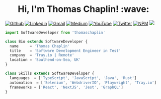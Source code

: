 <h1 align="center">Hi, I'm Thomas Chaplin! :wave:</h1>

[![Github](https://img.shields.io/badge/-Github-000?style=flat&logo=Github&logoColor=white)](https://github.com/thomaschaplin)
[![Linkedin](https://img.shields.io/badge/-LinkedIn-blue?style=flat&logo=Linkedin&logoColor=white)](https://www.linkedin.com/in/thomas-chaplin/)
[![Gmail](https://img.shields.io/badge/-Gmail-c14438?style=flat&logo=Gmail&logoColor=white)](mailto:thomaschaplin@outlook.com)
[![Medium](https://img.shields.io/badge/-Medium-black?style=flat&logo=Medium&logoColor=white)](https://thomaschaplin.medium.com/)
[![YouTube](https://img.shields.io/badge/-Youtube-red?style=flat&logo=Youtube&logoColor=white)](https://www.youtube.com/channel/UCgrsESnTqiMw37T-Xh5FW-g)
[![Twitter](https://img.shields.io/badge/-Twitter-blue?style=flat&logo=Twitter&logoColor=white)](https://twitter.com/ThomasChaplin_)
[![NPM](https://img.shields.io/badge/-npm-white?style=flat&logo=npm&logoColor=black)](https://www.npmjs.com/~thomaschaplin)
[![](https://komarev.com/ghpvc/?username=thomaschaplin)](https://github.com/thomaschaplin)

```ts
import SoftwareDeveloper from 'thomaschaplin'

class Bio extends SoftwareDeveloper {
  name     = 'Thomas Chaplin'
  title    = 'Software Development Engineer in Test'
  company  = 'Tray.io | Remote'
  location = 'Southend-on-Sea, UK'
}

class Skills extends SoftwareDeveloper {
  languages  = ['TypeScript', 'JavaScript', 'Java', 'Rust']
  automation  = ['Selenium', 'WebdriverIO', 'Playwright', 'Tray.io']
  frameworks = ['React', 'NextJS', 'Jest', 'GraphQL']
}
```
